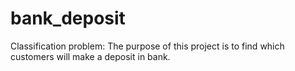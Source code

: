 # bank_deposit
Classification problem: The purpose of this project is to find which customers will make a deposit in bank.
